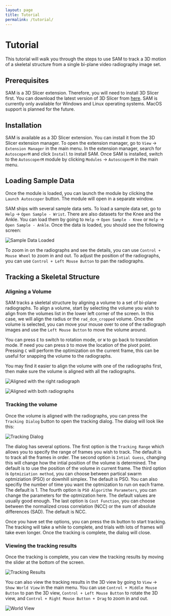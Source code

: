 ```yaml
---
layout: page
title: Tutorial
permalink: /tutorial/
---
```

# Tutorial
This tutorial will walk you through the steps to use SAM to track a 3D motion of a skeletal structure from a single bi-plane video radiography image set.

## Prerequisites
SAM is a 3D Slicer extension. Therefore, you will need to install 3D Slicer first. You can download the latest version of 3D Slicer from [here](https://download.slicer.org/). SAM is currently only available for Windows and Linux operating systems. MacOS support is planned for the future.

## Installation
SAM is available as a 3D Slicer extension. You can install it from the 3D Slicer extension manager. To open the extension manager, go to `View` -> `Extension Manager` in the main menu. In the extension manager, search for `AutoscoperM` and click `Install` to install SAM. Once SAM is installed, switch to the `AutoscoperM` module by clicking `Modules` -> `AutoscoperM` in the main menu.

## Loading Sample Data
Once the module is loaded, you can launch the module by clicking the `Launch Autoscoper` button. The module will open in a separate window.

SAM ships with several sample data sets. To load a sample data set, go to `Help` -> `Open Sample - Wrist`. There are also datasets for the Knee and the Ankle. You can load them by going to `Help` -> `Open Sample - Knee` or `Help` -> `Open Sample - Ankle`. Once the data is loaded, you should see the following screen:

![Sample Data Loaded](https://github.com/BrownBiomechanics/Autoscoper/releases/download/docs-resources/tutorial_SampleLoaded.png)

To zoom in on the radiographs and see the details, you can use `Control + Mouse Wheel` to zoom in and out. To adjust the position of the radiographs, you can use `Control + Left Mouse Button` to pan the radiographs.

## Tracking a Skeletal Structure

### Aligning a Volume
SAM tracks a skeletal structure by aligning a volume to a set of bi-plane radiographs. To align a volume, start by selecting the volume you wish to align from the volumes list in the lower left corner of the screen. In this case, we will align the radius or the `rad_dcm_cropped` volume. Once the volume is selected, you can move your mouse over to one of the radiograph images and use the `Left Mouse Button` to move the volume around. 

You can press `E` to switch to rotation mode, or `W` to go back to translation mode. If need you can press `D` to move the location of the pivot point. Pressing `C` will perform the optimization on the current frame, this can be useful for snapping the volume to the radiographs. 

You may find it easier to align the volume with one of the radiographs first, then make sure the volume is aligned with all the radiographs.

![Aligned with the right radiograph](https://github.com/BrownBiomechanics/Autoscoper/releases/download/docs-resources/tutorial_AlignedWithRight.png)

![Aligned with both radiographs](https://github.com/BrownBiomechanics/Autoscoper/releases/download/docs-resources/tutorial_AlignedWithBoth.png)

### Tracking the volume
Once the volume is aligned with the radiographs, you can press the `Tracking Dialog` button to open the tracking dialog. The dialog will look like this:

![Tracking Dialog](https://github.com/BrownBiomechanics/Autoscoper/releases/download/docs-resources/tutorial_TrackingDialog.png)

The dialog has several options. The first option is the `Tracking Range` which allows you to specify the range of frames you wish to track. The default is to track all the frames in order. The second option is `Intial Guess`, changing this will change how the intial position of the volume is determined. The default is to use the position of the volume in current frame. The third option is `Optmiziation method`, you can choose between partical swarm optmiziation (PSO) or downhill simplex. The default is PSO. You can also specifiy the number of time you want the optmization to run on each frame. The default is 1. The fourth option is `PSO Algorithm Parameters`, you can change the parameters for the optmization here. The default values are usually good enough. The last option is `Cost Function`, you can choose between the normalized cross correlation (NCC) or the sum of absolute differences (SAD). The default is NCC.

Once you have set the options, you can press the `Ok` button to start tracking. The tracking will take a while to complete, and trials with lots of frames will take even longer. Once the tracking is complete, the dialog will close.

### Viewing the tracking results
Once the tracking is complete, you can view the tracking results by moving the slider at the bottom of the screen.

![Tracking Results](https://github.com/BrownBiomechanics/Autoscoper/releases/download/docs-resources/tutorial_tracked.gif)

You can also view the tracking results in the 3D view by going to `View` -> `Show World View` in the main menu. You can use `Control + Middle Mouse Button` to pan the 3D view, `Control + Left Mouse Button` to rotate the 3D view, and `Control + Right Mouse Button + Drag` to zoom in and out.

![World View](https://github.com/BrownBiomechanics/Autoscoper/releases/download/docs-resources/tutorial_WorldView.png)
